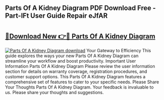 ## Parts Of A Kidney Diagram PDF Download Free - Part-lFt User Guide Repair eJfAR

# <h2><a href="http://dfmzkv.blite.top/?on=Parts+Of+A+Kidney+Diagram">🔗Download New 👉🔴 Parts Of A Kidney Diagram</a></h2>

[![Parts Of A Kidney Diagram download](https://i.imgur.com/lujVjoI.png)](http://dfmzkv.blite.top/?on=Parts+Of+A+Kidney+Diagram)
Your Gateway to Efficiency This guide explores the ways your new Parts Of A Kidney Diagram can streamline your workflow and boost productivity. Important User Information Parts Of A Kidney Diagram Please review the user information section for details on warranty coverage, registration procedures, and customer support options. This Parts Of A Kidney Diagram features a comprehensive set of features to cater to your specific needs. Please Share Your Thoughts Parts Of A Kidney Diagram. Your feedback is invaluable to us. Please share your thoughts and suggestions.

